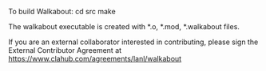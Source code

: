 To build Walkabout:
cd src
make

The walkabout executable is created with *.o, *.mod, *.walkabout files.

If you are an external collaborator interested in contributing, please sign the External Contributor Agreement at https://www.clahub.com/agreements/lanl/walkabout 
